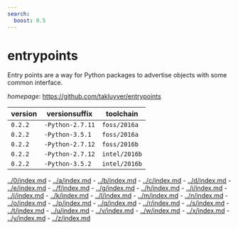 ```yaml
---
search:
  boost: 0.5
---
```

# entrypoints

Entry points are a way for Python packages to advertise objects with some common interface.

*homepage*: <https://github.com/takluyver/entrypoints>

version | versionsuffix | toolchain
--------|---------------|----------
``0.2.2`` | ``-Python-2.7.11`` | ``foss/2016a``
``0.2.2`` | ``-Python-3.5.1`` | ``foss/2016a``
``0.2.2`` | ``-Python-2.7.12`` | ``foss/2016b``
``0.2.2`` | ``-Python-2.7.12`` | ``intel/2016b``
``0.2.2`` | ``-Python-3.5.2`` | ``intel/2016b``

[../0/index.md](0) - [../a/index.md](a) - [../b/index.md](b) - [../c/index.md](c) - [../d/index.md](d) - [../e/index.md](e) - [../f/index.md](f) - [../g/index.md](g) - [../h/index.md](h) - [../i/index.md](i) - [../j/index.md](j) - [../k/index.md](k) - [../l/index.md](l) - [../m/index.md](m) - [../n/index.md](n) - [../o/index.md](o) - [../p/index.md](p) - [../q/index.md](q) - [../r/index.md](r) - [../s/index.md](s) - [../t/index.md](t) - [../u/index.md](u) - [../v/index.md](v) - [../w/index.md](w) - [../x/index.md](x) - [../y/index.md](y) - [../z/index.md](z)


